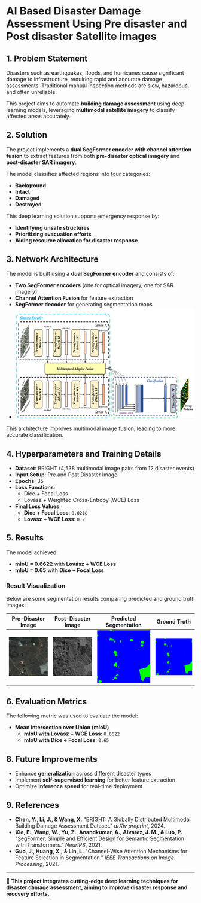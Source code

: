 # **AI Based Disaster Damage Assessment Using Pre disaster and Post disaster Satellite images**

## **1. Problem Statement**
Disasters such as earthquakes, floods, and hurricanes cause significant damage to infrastructure, requiring rapid and accurate damage assessments. Traditional manual inspection methods are slow, hazardous, and often unreliable.  

This project aims to automate **building damage assessment** using deep learning models, leveraging **multimodal satellite imagery** to classify affected areas accurately.

## **2. Solution**
The project implements a **dual SegFormer encoder with channel attention fusion** to extract features from both **pre-disaster optical imagery** and **post-disaster SAR imagery**.  

The model classifies affected regions into four categories:
- **Background**
- **Intact**
- **Damaged**
- **Destroyed**

This deep learning solution supports emergency response by:
- **Identifying unsafe structures**
- **Prioritizing evacuation efforts**
- **Aiding resource allocation for disaster response**

## **3. Network Architecture**
The model is built using a **dual SegFormer encoder** and consists of:
- **Two SegFormer encoders** (one for optical imagery, one for SAR imagery)
- **Channel Attention Fusion** for feature extraction
- **SegFormer decoder** for generating segmentation maps
- ![Pre-Disaster](http://github.com/jatinsahu1708/AI-Based-Disaster-Damage-Assessment-Using-Pre-disaster-and-Post-disaster-Satellite-images/raw/main/Screenshot%202025-03-16%20215029.png)

This architecture improves multimodal image fusion, leading to more accurate classification.

## **4. Hyperparameters and Training Details**
- **Dataset**: BRIGHT (4,538 multimodal image pairs from 12 disaster events)
- **Input Setup**: Pre and Post Disaster Image
- **Epochs**: 35
- **Loss Functions**:
  - Dice + Focal Loss
  - Lovász + Weighted Cross-Entropy (WCE) Loss
- **Final Loss Values**:
  - **Dice + Focal Loss**: `0.0218`
  - **Lovász + WCE Loss**: `0.2`

## **5. Results**
The model achieved:
- **mIoU = 0.6622** with **Lovász + WCE Loss**
- **mIoU = 0.65** with **Dice + Focal Loss**

### **Result Visualization**
Below are some segmentation results comparing predicted and ground truth images:

| Pre-Disaster Image | Post-Disaster Image | Predicted Segmentation | Ground Truth |
|--------------------|--------------------|------------------------|-------------|
| ![Pre-Disaster](https://github.com/jatinsahu1708/AI-Based-Disaster-Damage-Assessment-Using-Pre-disaster-and-Post-disaster-Satellite-images/raw/main/la_palma-volcano_00000279_pre_disaster.png)| ![Post-Disaster](https://github.com/jatinsahu1708/AI-Based-Disaster-Damage-Assessment-Using-Pre-disaster-and-Post-disaster-Satellite-images/raw/main/la_palma-volcano_00000279_post_disaster.png) | ![Predicted](https://github.com/jatinsahu1708/AI-Based-Disaster-Damage-Assessment-Using-Pre-disaster-and-Post-disaster-Satellite-images/raw/main/output_pred_mask_colored_1.png)| ![Ground Truth](https://github.com/jatinsahu1708/AI-Based-Disaster-Damage-Assessment-Using-Pre-disaster-and-Post-disaster-Satellite-images/raw/main/output_gt_mask_colored_1.png) |

## **6. Evaluation Metrics**
The following metric was used to evaluate the model:
- **Mean Intersection over Union (mIoU)**
  - **mIoU with Lovász + WCE Loss**: `0.6622`
  - **mIoU with Dice + Focal Loss**: `0.65`

## **8. Future Improvements**
- Enhance **generalization** across different disaster types
- Implement **self-supervised learning** for better feature extraction
- Optimize **inference speed** for real-time deployment

## **9. References**
- **Chen, Y., Li, J., & Wang, X.** "BRIGHT: A Globally Distributed Multimodal Building Damage Assessment Dataset." *arXiv preprint*, 2024.
- **Xie, E., Wang, W., Yu, Z., Anandkumar, A., Alvarez, J. M., & Luo, P.** "SegFormer: Simple and Efficient Design for Semantic Segmentation with Transformers." *NeurIPS*, 2021.
- **Guo, J., Huang, X., & Lin, L.** "Channel-Wise Attention Mechanisms for Feature Selection in Segmentation." *IEEE Transactions on Image Processing*, 2021.

---

🚀 **This project integrates cutting-edge deep learning techniques for disaster damage assessment, aiming to improve disaster response and recovery efforts.**  


